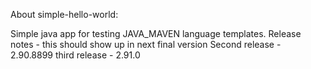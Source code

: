 About simple-hello-world:

Simple java app for testing JAVA_MAVEN language templates.
Release notes - this should show up in next final version
Second release - 2.90.8899
third release - 2.91.0

